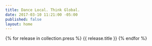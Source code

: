 ```yaml
---
title: Dance Local. Think Global.
date: 2017-03-10 11:21:00 -05:00
published: false
layout: home
---
```


{% for release in collection.press %}
    {{ release.title }}
{% endfor %}
